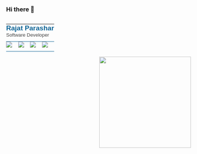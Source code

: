 ### Hi there 👋





<div>
   
<table align="left" style="border-spacing:0px;border-collapse:collapse;color:rgb(68,68,68);font-family:&quot;Open Sans&quot;,sans-serif;font-size:14px;/*! width:350px; */" cellspacing="0" cellpadding="0">
   <tbody style="vertical-align:top">
      <tr>
         <td colspan="4" style="font-family:Verdana,sans-serif;padding:0px 0px 10px;border-bottom:1px solid rgb(16,101,150);vertical-align:top" valign="top"><font color="#106596"><span style="font-size:18.6667px"><b>Rajat Parashar</b></span></font><br><span style="font-size:10pt"><span>Software Developer</span></span></td>
      </tr>
      <tr>
                     <td style="font-family:Verdana,sans-serif;padding:0px 0px 10px;border-bottom:1px solid rgb(16,101,150);vertical-align:top" valign="top"><a href="https://github.com/parasharrajat" style="font-family:Arial,sans-serif;background-color:transparent;font-size:12px;color:rgb(51,122,183)" target="_blank"><img src="https://codersteps.com/resume/g23.png"></a></td>
                     <td style="font-family:Verdana,sans-serif;padding:0px 0px 10px;border-bottom:1px solid rgb(16,101,150);vertical-align:top" valign="top"><a href="https://www.linkedin.com/in/rajatparashar47" target="_blank"><img src="https://codetwocdn.azureedge.net/images/mail-signatures/generator/compact-logo/ln.png"></a></td>
                     <td style="font-family:Verdana,sans-serif;padding:0px 0px 10px;border-bottom:1px solid rgb(16,101,150);vertical-align:top" valign="top"><a href="https://twitter.com/_rajat_parashar" target="_blank"><img src="https://codetwocdn.azureedge.net/images/mail-signatures/generator/compact-logo/tt.png"></a></td>
                     <td style="font-family:Verdana,sans-serif;padding:0px 0px 10px;border-bottom:1px solid rgb(16,101,150);vertical-align:top" valign="top"><a href="https://www.facebook.com/rajat47hitman" target="_blank"><img src="https://codetwocdn.azureedge.net/images/mail-signatures/generator/compact-logo/fb.png"></a></td>
      </tr>
   </tbody>
</table>
<img align="right" height="250" src="https://media.giphy.com/media/4Zgy9QqzWU8C3ugvCa/giphy.gif" >
</div>


<!--
**parasharrajat/parasharrajat** is a ✨ _special_ ✨ repository because its `README.md` (this file) appears on your GitHub profile.
Here are some ideas to get you started:

- 🔭 I’m currently working on ...
- 🌱 I’m currently learning ...
- 👯 I’m looking to collaborate on ...
- 🤔 I’m looking for help with ...
- 💬 Ask me about ...
- 📫 How to reach me: ...
- 😄 Pronouns: ...
- ⚡ Fun fact: ...
-->
